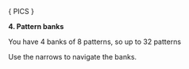 ---
---

{ PICS }

**4. Pattern banks**

You have 4 banks of 8 patterns, so up to 32 patterns

Use the narrows to navigate the banks.
